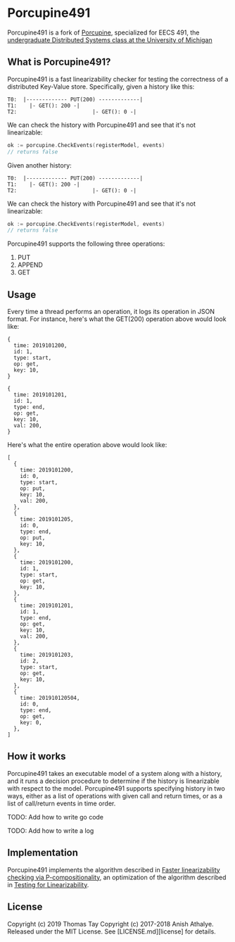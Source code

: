# Porcupine491

Porcupine491 is a fork of [Porcupine](https://github.com/anishathalye/porcupine), 
specialized for EECS 491, the 
[undergraduate Distributed Systems class at the University of Michigan](https://lamport.eecs.umich.edu)

## What is Porcupine491?

Porcupine491 is a fast linearizability checker for testing the correctness of
a distributed Key-Value store. Specifically, given a history like this:

```
T0:  |------------- PUT(200) -------------|
T1:    |- GET(): 200 -|
T2:                        |- GET(): 0 -|
```

We can check the history with Porcupine491 and see that it's not linearizable:

```go
ok := porcupine.CheckEvents(registerModel, events)
// returns false
```

Given another history:

```
T0:  |------------- PUT(200) -------------|
T1:    |- GET(): 200 -|
T2:                        |- GET(): 0 -|
```

We can check the history with Porcupine491 and see that it's not linearizable:

```go
ok := porcupine.CheckEvents(registerModel, events)
// returns false
```

Porcupine491 supports the following three operations:
  1. PUT
  2. APPEND
  3. GET

## Usage

Every time a thread performs an operation, it logs its operation in JSON format. 
For instance, here's what the GET(200) operation above would look like:

```
{
  time: 2019101200,
  id: 1,
  type: start,
  op: get,
  key: 10,
}

{
  time: 2019101201,
  id: 1,
  type: end,
  op: get,
  key: 10,
  val: 200,
}
```

Here's what the entire operation above would look like:

```
[
  {
    time: 2019101200,
    id: 0,
    type: start,
    op: put,
    key: 10,
    val: 200,
  },
  {
    time: 2019101205,
    id: 0,
    type: end,
    op: put,
    key: 10,
  },
  {
    time: 2019101200,
    id: 1,
    type: start,
    op: get,
    key: 10,
  },
  {
    time: 2019101201,
    id: 1,
    type: end,
    op: get,
    key: 10,
    val: 200,
  },
  {
    time: 2019101203,
    id: 2,
    type: start,
    op: get,
    key: 10,
  },
  {
    time: 201910120504,
    id: 0,
    type: end,
    op: get,
    key: 0,
  },
]
```

## How it works

Porcupine491 takes an executable model of a system along with a history, and it
runs a decision procedure to determine if the history is linearizable with
respect to the model. Porcupine491 supports specifying history in two ways, either
as a list of operations with given call and return times, or as a list of
call/return events in time order.

TODO: Add how to write go code

TODO: Add how to write a log


## Implementation

Porcupine491 implements the algorithm described in [Faster linearizability
checking via P-compositionality][faster-linearizability-checking], an
optimization of the algorithm described in [Testing for
Linearizability][linearizability-testing].

## License


Copyright (c) 2019 Thomas Tay
Copyright (c) 2017-2018 Anish Athalye. 
Released under the MIT License. See [LICENSE.md][license] for details.

[faster-linearizability-checking]: https://arxiv.org/pdf/1504.00204.pdf
[linearizability-testing]: http://www.cs.ox.ac.uk/people/gavin.lowe/LinearizabiltyTesting/paper.pdf
